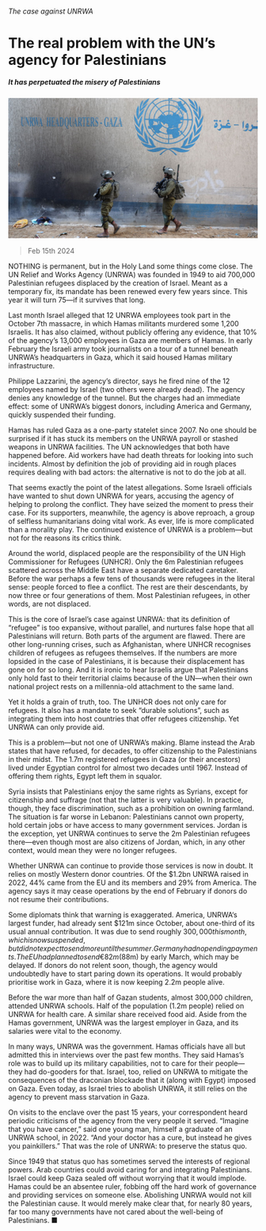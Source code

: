 ###### The case against UNRWA

# The real problem with the UN’s agency for Palestinians 

##### It has perpetuated the misery of Palestinians 

![image](images/20240217_MAP502.jpg) 

> Feb 15th 2024 

NOTHING is permanent, but in the Holy Land some things come close. The UN Relief and Works Agency (UNRWA) was founded in 1949 to aid 700,000 Palestinian refugees displaced by the creation of Israel. Meant as a temporary fix, its mandate has been renewed every few years since. This year it will turn 75—if it survives that long.

Last month Israel alleged that 12 UNRWA employees took part in the October 7th massacre, in which Hamas militants murdered some 1,200 Israelis. It has also claimed, without publicly offering any evidence, that 10% of the agency’s 13,000 employees in Gaza are members of Hamas. In early February the Israeli army took journalists on a tour of a tunnel beneath UNRWA’s headquarters in Gaza, which it said housed Hamas military infrastructure.

Philippe Lazzarini, the agency’s director, says he fired nine of the 12 employees named by Israel (two others were already dead). The agency denies any knowledge of the tunnel. But the charges had an immediate effect: some of UNRWA’s biggest donors, including America and Germany, quickly suspended their funding.

Hamas has ruled Gaza as a one-party statelet since 2007. No one should be surprised if it has stuck its members on the UNRWA payroll or stashed weapons in UNRWA facilities. The UN acknowledges that both have happened before. Aid workers have had death threats for looking into such incidents. Almost by definition the job of providing aid in rough places requires dealing with bad actors: the alternative is not to do the job at all.

That seems exactly the point of the latest allegations. Some Israeli officials have wanted to shut down UNRWA for years, accusing the agency of helping to prolong the conflict. They have seized the moment to press their case. For its supporters, meanwhile, the agency is above reproach, a group of selfless humanitarians doing vital work. As ever, life is more complicated than a morality play. The continued existence of UNRWA is a problem—but not for the reasons its critics think.

Around the world, displaced people are the responsibility of the UN High Commissioner for Refugees (UNHCR). Only the 6m Palestinian refugees scattered across the Middle East have a separate dedicated caretaker. Before the war perhaps a few tens of thousands were refugees in the literal sense: people forced to flee a conflict. The rest are their descendants, by now three or four generations of them. Most Palestinian refugees, in other words, are not displaced. 

This is the core of Israel’s case against UNRWA: that its definition of “refugee” is too expansive, without parallel, and nurtures false hope that all Palestinians will return. Both parts of the argument are flawed. There are other long-running crises, such as Afghanistan, where UNHCR recognises children of refugees as refugees themselves. If the numbers are more lopsided in the case of Palestinians, it is because their displacement has gone on for so long. And it is ironic to hear Israelis argue that Palestinians only hold fast to their territorial claims because of the UN—when their own national project rests on a millennia-old attachment to the same land.

Yet it holds a grain of truth, too. The UNHCR does not only care for refugees. It also has a mandate to seek “durable solutions”, such as integrating them into host countries that offer refugees citizenship. Yet UNRWA can only provide aid.

This is a problem—but not one of UNRWA’s making. Blame instead the Arab states that have refused, for decades, to offer citizenship to the Palestinians in their midst. The 1.7m registered refugees in Gaza (or their ancestors) lived under Egyptian control for almost two decades until 1967. Instead of offering them rights, Egypt left them in squalor.

Syria insists that Palestinians enjoy the same rights as Syrians, except for citizenship and suffrage (not that the latter is very valuable). In practice, though, they face discrimination, such as a prohibition on owning farmland. The situation is far worse in Lebanon: Palestinians cannot own property, hold certain jobs or have access to many government services. Jordan is the exception, yet UNRWA continues to serve the 2m Palestinian refugees there—even though most are also citizens of Jordan, which, in any other context, would mean they were no longer refugees.

Whether UNRWA can continue to provide those services is now in doubt. It relies on mostly Western donor countries. Of the $1.2bn UNRWA raised in 2022, 44% came from the EU and its members and 29% from America. The agency says it may cease operations by the end of February if donors do not resume their contributions.

Some diplomats think that warning is exaggerated. America, UNRWA‘s largest funder, had already sent $121m since October, about one-third of its usual annual contribution. It was due to send roughly $300,000 this month, which is now suspended, but did not expect to send more until the summer. Germany had no pending payments. The EU had planned to send €82m ($88m) by early March, which may be delayed. If donors do not relent soon, though, the agency would undoubtedly have to start paring down its operations. It would probably prioritise work in Gaza, where it is now keeping 2.2m people alive.

Before the war more than half of Gazan students, almost 300,000 children, attended UNRWA schools. Half of the population (1.2m people) relied on UNRWA for health care. A similar share received food aid. Aside from the Hamas government, UNRWA was the largest employer in Gaza, and its salaries were vital to the economy.

In many ways, UNRWA was the government. Hamas officials have all but admitted this in interviews over the past few months. They said Hamas’s role was to build up its military capabilities, not to care for their people—they had do-gooders for that. Israel, too, relied on UNRWA to mitigate the consequences of the draconian blockade that it (along with Egypt) imposed on Gaza. Even today, as Israel tries to abolish UNRWA, it still relies on the agency to prevent mass starvation in Gaza.

On visits to the enclave over the past 15 years, your correspondent heard periodic criticisms of the agency from the very people it served. “Imagine that you have cancer,” said one young man, himself a graduate of an UNRWA school, in 2022. “And your doctor has a cure, but instead he gives you painkillers.” That was the role of UNRWA: to preserve the status quo.

Since 1949 that status quo has sometimes served the interests of regional powers. Arab countries could avoid caring for and integrating Palestinians. Israel could keep Gaza sealed off without worrying that it would implode. Hamas could be an absentee ruler, fobbing off the hard work of governance and providing services on someone else. Abolishing UNRWA would not kill the Palestinian cause. It would merely make clear that, for nearly 80 years, far too many governments have not cared about the well-being of Palestinians. ■

